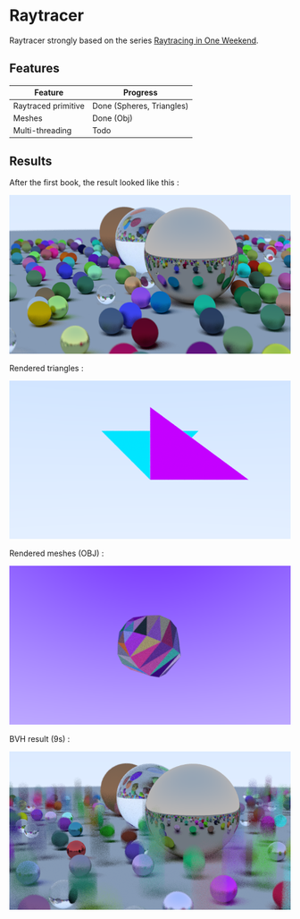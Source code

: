# Raytracer

 Raytracer strongly based on the series 
 [Raytracing in One Weekend](https://raytracing.github.io/books/RayTracingInOneWeekend.html).

## Features 

| Feature                          | Progress                  |
|----------------------------------|---------------------------|
| Raytraced primitive              | Done (Spheres, Triangles) |
| Meshes                           | Done (Obj)                |
| Multi-threading                  | Todo                      |

## Results

After the first book, the result looked like this :

![](outputs/w-e1stResult.png)


Rendered triangles :

![](outputs/triangles.png)


Rendered meshes (OBJ) :

![](outputs/meshLoader.png)

BVH result (9s) :

![](outputs/BVHResult.png)
